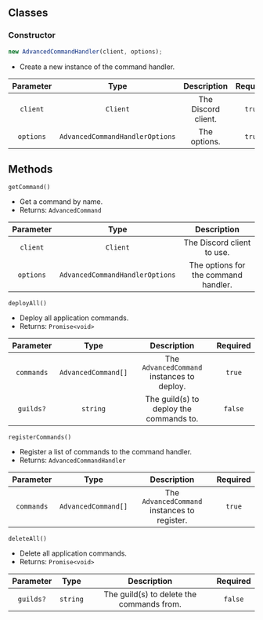 ## Classes

### Constructor

```ts
new AdvancedCommandHandler(client, options);
```

- Create a new instance of the command handler.

| **Parameter** | **Type** | **Description** | **Required** |
| :---: | :---: | :---: | :---: |
| `client` | `Client` | The Discord client. | `true` |
| `options` | `AdvancedCommandHandlerOptions` | The options. | `true` |

## Methods

`getCommand()`
- Get a command by name.
- Returns: `AdvancedCommand`

| Parameter | Type | Description |
:---: | :---: | :---:
| `client` | `Client` | The Discord client to use. |
| `options` | `AdvancedCommandHandlerOptions` | The options for the command handler. |

`deployAll()`
- Deploy all application commands.
- Returns: `Promise<void>`

| **Parameter** | **Type** | **Description** | **Required** |
| :---: | :---: | :---: | :---: |
| `commands` | `AdvancedCommand[]` | The `AdvancedCommand` instances to deploy. | `true` |
| `guilds?` | `string` | The guild(s) to deploy the commands to. | `false` |

`registerCommands()`
- Register a list of commands to the command handler.
- Returns: `AdvancedCommandHandler`

| **Parameter** | **Type** | **Description** | **Required** |
| :---: | :---: | :---: | :---: |
| `commands` | `AdvancedCommand[]` | The `AdvancedCommand` instances to register. | `true` |

`deleteAll()`
- Delete all application commands.
- Returns: `Promise<void>`

| **Parameter** | **Type** | **Description** | **Required** |
| :---: | :---: | :---: | :---: |
| `guilds?` | `string` | The guild(s) to delete the commands from. | `false` |

